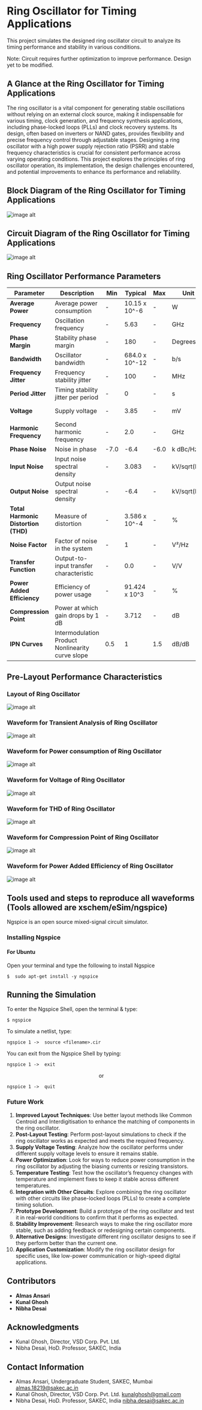 # Ring Oscillator for Timing Applications 

This project simulates the designed ring oscillator circuit to analyze its timing performance and stability in various conditions.

Note: Circuit requires further optimization to improve performance. Design yet to be modified.

## A Glance at the Ring Oscillator for Timing Applications

The ring oscillator is a vital component for generating stable oscillations without relying on an external clock source, making it indispensable for various timing, clock generation, and frequency synthesis applications, including phase-locked loops (PLLs) and clock recovery systems. Its design, often based on inverters or NAND gates, provides flexibility and precise frequency control through adjustable stages. Designing a ring oscillator with a high power supply rejection ratio (PSRR) and stable frequency characteristics is crucial for consistent performance across varying operating conditions. This project explores the principles of ring oscillator operation, its implementation, the design challenges encountered, and potential improvements to enhance its performance and reliability.


## Block Diagram of the Ring Oscillator for Timing Applications

 ![image alt](https://github.com/ansariasmi01/RO/blob/9cbdac6bae896ea371accd4a8989f908d5866e6f/Block%20Diagram.jpg)

## Circuit Diagram of the Ring Oscillator for Timing Applications

![image alt](https://github.com/ansariasmi01/RO/blob/ddf1eacce8eab92efb141f6da4ecf5d1be1e2256/Circuit%20Diagram.jpg)

## Ring Oscillator Performance Parameters

| Parameter                  | Description                                       | Min     | Typical           | Max   | Unit           | Condition                      |
|----------------------------|---------------------------------------------------|---------|-------------------|-------|----------------|--------------------------------|
| **Average Power**          | Average power consumption                         | -       | 10.15 x 10^-6    | -     | W              | -                              |
| **Frequency**              | Oscillation frequency                             | -       | 5.63             | -     | GHz            | -                              |
| **Phase Margin**           | Stability phase margin                            | -       | 180              | -     | Degrees        | -                              |
| **Bandwidth**              | Oscillator bandwidth                              | -       | 684.0 x 10^-12   | -     | b/s            | -                              |
| **Frequency Jitter**       | Frequency stability jitter                        | -       | 100              | -     | MHz            | @800 ps                        |
| **Period Jitter**          | Timing stability jitter per period                | -       | 0                | -     | s              | @933.5 ps                      |
| **Voltage**                | Supply voltage                                    | -       | 3.85             | -     | mV             | @734.7 ps                      |
| **Harmonic Frequency**     | Second harmonic frequency                         | -       | 2.0              | -     | GHz            | -                              |
| **Phase Noise**            | Noise in phase                                    | -7.0    | -6.4             | -6.0  | k dBc/Hz       | at 2 GHz                       |
| **Input Noise**            | Input noise spectral density                      | -       | 3.083            | -     | kV/sqrt(Hz)    | at 2 GHz                       |
| **Output Noise**           | Output noise spectral density                     | -       | -6.4             | -     | kV/sqrt(Hz)    | at 2 GHz                       |
| **Total Harmonic Distortion (THD)** | Measure of distortion                   | -       | 3.586 x 10^-4    | -     | %              | at -3.649 dB                   |
| **Noise Factor**           | Factor of noise in the system                     | -       | 1                | -     | V²/Hz          | at 2 GHz                       |
| **Transfer Function**      | Output-to-input transfer characteristic           | -       | 0.0              | -     | V/V            | at 2 GHz                       |
| **Power Added Efficiency** | Efficiency of power usage                         | -       | 91.424 x 10^3    | -     | %              | at -3.694 point                |
| **Compression Point**      | Power at which gain drops by 1 dB                 | -       | 3.712            | -     | dB             | at 6.056 dBm                   |
| **IPN Curves**             | Intermodulation Product Nonlinearity curve slope  | 0.5     | 1                | 1.5   | dB/dB          | First order                    |


## Pre-Layout Performance Characteristics

### Layout of Ring Oscillator
![image alt](https://github.com/ansariasmi01/RO/blob/cd427a753980366ec0a95909d68420f1bfcd979e/Layout%20of%20Ring%20Oscillator.jpg)

### Waveform for Transient Analysis of Ring Oscillator
![image alt](https://github.com/ansariasmi01/RO/blob/53f755c0909f7e1233ad8938bcdf64ff1ea27d2c/Waveform%20for%20Transient%20Analysis%20of%20Ring%20Oscillator.jpg)

### Waveform for Power consumption of Ring Oscillator
![image alt](https://github.com/ansariasmi01/RO/blob/3a3501fdcc766131db901cd8fd7dde76fcafc3b8/Waveform%20for%20Power%20consumption%20of%20%20Ring%20Oscillator.jpg)

### Waveform for Voltage of Ring Oscillator
![image alt](https://github.com/ansariasmi01/RO/blob/17e54efa43e744370824d8875eb2331f5c3d36a4/Waveform%20for%20Voltage%20of%20Ring%20Oscillator%20.jpg)

### Waveform for THD of Ring Oscillator
![image alt](https://github.com/ansariasmi01/RO/blob/01c21d03d2fee96dfaf33a806397526538b987db/Waveform%20for%20THD%20of%20%20Ring%20Oscillator.jpg)

###  Waveform for Compression Point of Ring Oscillator 
![image alt](https://github.com/ansariasmi01/RO/blob/a0dafd039aa3d1688806105265f0cc2020b3438a/Waveform%20for%20Compression%20Point%20of%20Ring%20Oscillator%20.jpg)

### Waveform for Power Added Efficiency of Ring Oscillator
![image alt](https://github.com/ansariasmi01/RO/blob/86fdba7b808af338e0d3f47f8feb72e7c8469987/Waveform%20for%20Power%20Added%20Efficiency%20of%20Ring%20Oscillator.jpg)


## Tools used and steps to reproduce all waveforms (Tools allowed are xschem/eSim/ngspice) 
Ngspice is an open source mixed-signal circuit simulator.
### Installing Ngspice
#### For Ubuntu
Open your terminal and type the following to install Ngspice
```
$  sudo apt-get install -y ngspice
```
## Running the Simulation
To enter the Ngspice Shell, open the terminal & type:
```
$ ngspice
```
To simulate a netlist, type:
```
ngspice 1 ->  source <filename>.cir
```
You can exit from the Ngspice Shell by typing:
```
ngspice 1 ->  exit
```
 <p align="center"> or </p>
 
```
ngspice 1 ->  quit
```

### Future Work
1. **Improved Layout Techniques**: Use better layout methods like Common Centroid and Interdigitisation to enhance the matching of components in the ring oscillator.
2. **Post-Layout Testing**: Perform post-layout simulations to check if the ring oscillator works as expected and meets the required frequency.
3. **Supply Voltage Testing**: Analyze how the oscillator performs under different supply voltage levels to ensure it remains stable.
4. **Power Optimization**: Look for ways to reduce power consumption in the ring oscillator by adjusting the biasing currents or resizing transistors.
5. **Temperature Testing**: Test how the oscillator’s frequency changes with temperature and implement fixes to keep it stable across different temperatures.
6. **Integration with Other Circuits**: Explore combining the ring oscillator with other circuits like phase-locked loops (PLLs) to create a complete timing solution.
7. **Prototype Development**: Build a prototype of the ring oscillator and test it in real-world conditions to confirm that it performs as expected.
8. **Stability Improvement**: Research ways to make the ring oscillator more stable, such as adding feedback or redesigning certain components.
9. **Alternative Designs**: Investigate different ring oscillator designs to see if they perform better than the current one.
10. **Application Customization**: Modify the ring oscillator design for specific uses, like low-power communication or high-speed digital applications.

## Contributors 
- **Almas Ansari** 
- **Kunal Ghosh** 
- **Nibha Desai** 

## Acknowledgments
- Kunal Ghosh, Director, VSD Corp. Pvt. Ltd.
- Nibha Desai, HoD. Professor, SAKEC, India

## Contact Information
- Almas Ansari, Undergraduate Student, SAKEC, Mumbai  almas.18219@sakec.ac.in
- Kunal Ghosh, Director, VSD Corp. Pvt. Ltd. kunalghosh@gmail.com
- Nibha Desai, HoD. Professor, SAKEC, India nibha.desai@sakec.ac.in


